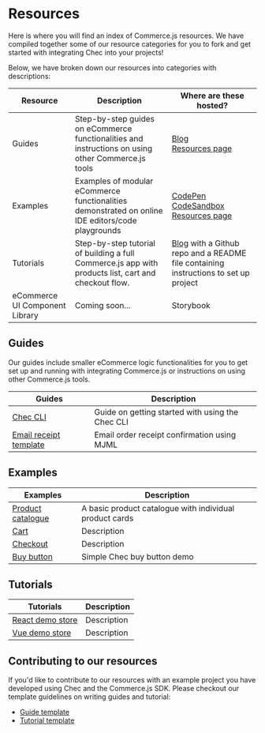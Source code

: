 # Resources

Here is where you will find an index of Commerce.js resources. We have compiled together some of our resource categories for you to fork and get started with integrating Chec into your projects!

Below, we have broken down our resources into categories with descriptions:

| Resource   |      Description      |  Where are these hosted? |
|----------|-------------|------|
| Guides |  Step-by-step guides on eCommerce functionalities and instructions on using other Commerce.js tools | [Blog](https://commercejs.com/blog/)</br>[Resources page](https://commercejs.com/resources/)  |
| Examples |   Examples of modular eCommerce functionalities demonstrated on online IDE editors/code playgrounds   |   [CodePen](https://codepen.io/commercejs)</br>[CodeSandbox](https://codesandbox.io/)</br>  [Resources page](https://commercejs.com/resources/) |
| Tutorials | Step-by-step tutorial of building a full Commerce.js app with products list, cart and checkout flow. | [Blog](https://commercejs.com/blog/) with a Github repo and a README file containing instructions to set up project |
| eCommerce UI Component Library | Coming soon... | Storybook  |

## Guides 

Our guides include smaller eCommerce logic functionalities for you to get set up and running with integrating Commerce.js or instructions on using other Commerce.js tools.

| Guides   |      Description      |
|----------|-------------|
| [Chec CLI](https://commercejs.com/blog/getting-started-with-the-chec-cli) |  Guide on getting started with using the Chec CLI |
| [Email receipt template](https://github.com/chec/chec-receipt) |  Email order receipt confirmation using MJML |


## Examples

| Examples   |      Description      |
|----------|-------------|
| [Product catalogue]() |  A basic product catalogue with individual product cards  |
| [Cart]() |  Description |
| [Checkout]() |  Description |
| [Buy button]() |  Simple Chec buy button demo |

## Tutorials 

| Tutorials   |      Description      |
|----------|-------------|
| [React demo store]() |  Description |
| [Vue demo store]() |  Description |

## Contributing to our resources

If you'd like to contribute to our resources with an example project you have developed using Chec and the Commerce.js SDK. Please checkout our template guidelines on writing guides and tutorial:

- [Guide template](https://github.com/chec/resources/blob/master/templates/guide-template.md)
- [Tutorial template](https://github.com/chec/resources/blob/master/templates/tutorial-template.md)